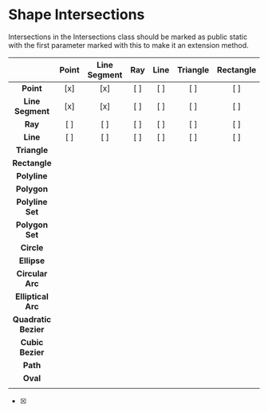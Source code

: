 ﻿# Shape Intersections

Intersections in the Intersections class should be marked as public static with the first parameter marked with this to make it an extension method.

|  | Point | Line Segment | Ray | Line | Triangle | Rectangle | Polyline | Polygon | Polyline Set | Polygon Set | Circle | Ellipse | Circular Arc | Elliptical Arc | Quadratic Bezier | Cubic Bezier | Path | Oval |
|:---:|:---:|:---:|:---:|:---:|:---:|:---:|:---:|:---:|:---:|:---:|:---:|:---:|:---:|:---:|:---:|:---:|:---:|:---:|
| **Point** | [x] | [x] | [ ] | [ ] | [ ] | [ ] | [ ] | [ ] | [ ] | [ ] | [ ] | [ ] | [ ] | [ ] | [ ] | [ ] | [ ] | [ ] |
| **Line Segment** | [x] | [x] | [ ] | [ ] | [ ] | [ ] | [ ] | [ ] | [ ] | [ ] | [ ] | [ ] | [ ] | [ ] | [ ] | [ ] | [ ] | [ ] |
| **Ray** | [ ] | [ ] | [ ] | [ ] | [ ] | [ ] | [ ] | [ ] | [ ] | [ ] | [ ] | [ ] | [ ] | [ ] | [ ] | [ ] | [ ] | [ ] |
| **Line** | [ ] | [ ] | [ ] | [ ] | [ ] | [ ] | [ ] | [ ] | [ ] | [ ] | [ ] | [ ] | [ ] | [ ] | [ ] | [ ] | [ ] | [ ] |
| **Triangle** |
| **Rectangle** |
| **Polyline** |
| **Polygon** |
| **Polyline Set** |
| **Polygon Set** |
| **Circle** |
| **Ellipse** |
| **Circular Arc** |
| **Elliptical Arc** |
| **Quadratic Bezier** |
| **Cubic Bezier** |
| **Path** |
| **Oval** |
|  |

- [x] 
